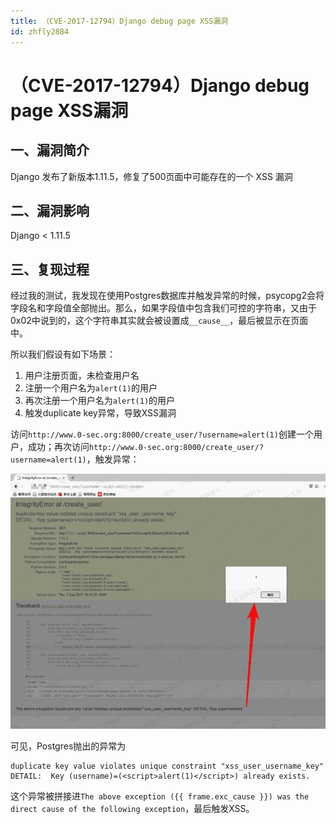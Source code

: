 ```yaml
---
title: （CVE-2017-12794）Django debug page XSS漏洞
id: zhfly2884
---
```


# （CVE-2017-12794）Django debug page XSS漏洞

## 一、漏洞简介

Django 发布了新版本1.11.5，修复了500页面中可能存在的一个 XSS 漏洞

## 二、漏洞影响

Django < 1.11.5

## 三、复现过程

经过我的测试，我发现在使用Postgres数据库并触发异常的时候，psycopg2会将字段名和字段值全部抛出。那么，如果字段值中包含我们可控的字符串，又由于0x02中说到的，这个字符串其实就会被设置成`__cause__`，最后被显示在页面中。

所以我们假设有如下场景：

1.  用户注册页面，未检查用户名
2.  注册一个用户名为`alert(1)`的用户
3.  再次注册一个用户名为`alert(1)`的用户
4.  触发duplicate key异常，导致XSS漏洞

访问`http://www.0-sec.org:8000/create_user/?username=alert(1)`创建一个用户，成功；再次访问`http://www.0-sec.org:8000/create_user/?username=alert(1)`，触发异常：

![image](../img/e303bedd09c2747b1cba0a2aebaa3bbd.png)

可见，Postgres抛出的异常为

```
duplicate key value violates unique constraint "xss_user_username_key"
DETAIL:  Key (username)=(<script>alert(1)</script>) already exists. 
```

这个异常被拼接进`The above exception ({{ frame.exc_cause }}) was the direct cause of the following exception`，最后触发XSS。